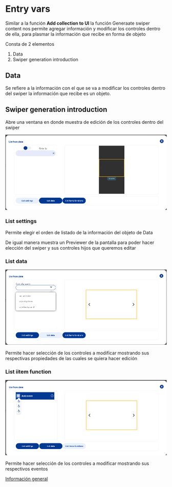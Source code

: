 # Entry vars

Similar a la función **Add collection to UI** la función Generaate swiper content nos permite agregar información y modificar los controles dentro de ella, para plasmar la información que recibe en forma de objeto

Consta de 2 elementos

1. Data
2. Swiper generation introduction

## Data

Se refiere a la información con el que se va a modificar los controles dentro del swiper la información que recibe es un objeto.

## Swiper generation introduction

Abre una ventana en donde muestra de edición de los controles dentro del swiper

![](../../../../.gitbook/assets/image%20%28327%29.png)

### List settings

Permite elegir el orden de listado de la información del objeto de Data

De igual manera muestra un Previewer de la pantalla para poder hacer elección del swiper y sus controles hijos que queremos editar

### List data

![](../../../../.gitbook/assets/image%20%28325%29.png)

Permite hacer selección de los controles a modificar mostrando sus respectivas propiedades de las cuales se quiera hacer edición

### List iitem function

![](../../../../.gitbook/assets/image%20%28321%29.png)

Permite hacer selección de los controles a modificar mostrando sus respectivos eventos

[Información general](https://docs.apphive.io/reference/funciones/informacion-general-de-las-funciones)

